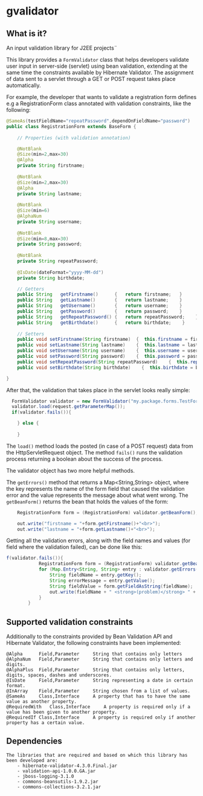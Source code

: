 # gvalidator

## What is it?
An input validation library for J2EE projects¨

This library provides a ```FormValidator``` class that helps developers validate user input in server-side (servlet) using bean validation, extending at the same time the constraints available by Hibernate Validator. The assignment of data sent to a servlet through a GET or POST request takes place automatically.

For example, the developer that wants to validate a registration form defines e.g a RegistrationForm class annotated with validation constraints, like the following:

```java
@SameAs(testFieldName="repeatPassword",dependOnFieldName="password")
public class RegistrationForm extends BaseForm {
    
    // Properties (with validation annotation)

    @NotBlank
    @Size(min=2,max=30)
    @Alpha
    private String firstname;   
    
    @NotBlank
    @Size(min=2,max=30)
    @Alpha
    private String lastname;
    
    @NotBlank
    @Size(min=6)
    @AlphaNum
    private String username;
    
    @NotBlank
    @Size(min=8,max=30)
    private String password;
    
    @NotBlank
    private String repeatPassword;    
        
    @IsDate(dateFormat="yyyy-MM-dd")
    private String birthdate;

    // Getters
    public String   getFirstname()      {   return firstname;   }
    public String   getLastname()       {   return lastname;    }
    public String   getUsername()       {   return username;    }
    public String   getPassword()       {   return password;    }
    public String   getRepeatPassword() {   return repeatPassword;    }
    public String   getBirthdate()      {   return birthdate;    }
    
    // Setters
    public void setFirstname(String firstname)  {  this.firstname = firstname;  }    
    public void setLastname(String lastname)    {  this.lastname = lastname;    }  
    public void setUsername(String username)    {  this.username = username;    } 
    public void setPassword(String password)    {  this.password = password;    } 
    public void setRepeatPassword(String repeatPassword)    {  this.repeatPassword = repeatPassword;    } 
    public void setBirthdate(String birthdate)    {  this.birthdate = birthdate;    } 

}
```
After that, the validation that takes place in the servlet looks really simple:

```java
  FormValidator validator = new FormValidator("my.package.forms.TestForm");  
  validator.load(request.getParameterMap());
  if(validator.fails()){

	} else {
		
	}    
```

The ```load()``` method loads the posted (in case of a POST request) data from the HttpServletRequest object.
The method ```fails()``` runs the validation process returning a boolean about the success of the process. 

The validator object has two more helpful methods. 

The ```getErrors()``` method that returns a Map<String,String> object, where the key represents the name of the form field that caused the  validation error and the value represents the message about what went wrong. 
The ```getBeanForm()``` returns the bean that holds the values of the form:

```java
	RegistrationForm form = (RegistrationForm) validator.getBeanForm();

	out.write("firstname = "+form.getFirstname()+"<br>");
	out.write("lastname = "+form.getLastname()+"<br>");
```

Getting all the validation errors, along with the field names and values (for field where the validation failed), can be done like this:

```java
f(validator.fails()){
            RegistrationForm form = (RegistrationForm) validator.getBeanForm();
            for (Map.Entry<String, String> entry : validator.getErrors().entrySet()) {
                String fieldName = entry.getKey();
                String errorMessage = entry.getValue();
                String fieldValue = form.getFieldAsString(fieldName);
                out.write(fieldName + " <strong>(problem)</strong> " + errorMessage + " <strong>(old value)</strong> "+fieldValue+"<br>");
            }
        }
```

## Supported validation constraints

Additionally to the constraints provided by Bean Validation API and Hibernate Validator, the following constraints have been implemented:
```
@Alpha		Field,Parameter		String that contains only letters 
@AlphaNum	Field,Parameter		String that contains only letters and digits.
@AlphaPlus	Field,Parameter		String that contains only letters, digits, spaces, dashes and underscores.
@IsDate		Field,Parameter		String representing a date in certain format.
@InArray	Field,Parameter		String chosen from a list of values.
@SameAs		Class,Interface		A property that has to have the same value as another property.
@RequiredWith	Class,Interface		A property is required only if a value has been given to another property.
@RequiredIf	Class,Interface 	A property is required only if another property has a certain value.
```

## Dependencies
```
The libraries that are required and based on which this library has been developed are:
	- hibernate-validator-4.3.0.Final.jar
	- validation-api-1.0.0.GA.jar
	- jboss-logging-3.1.0
	- commons-beansutils-1.9.2.jar
	- commons-collections-3.2.1.jar
```




